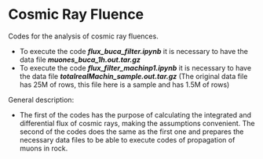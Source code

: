 # Cosmic Ray Fluence
Codes for the analysis of cosmic ray fluences.

+ To execute the code **_flux_buca_filter.ipynb_** it is necessary to have the data file **_muones_buca_1h.out.tar.gz_**
+ To execute the code **_flux_filter_machinp1.ipynb_** it is necessary to have the data file **_totalrealMachin_sample.out.tar.gz_** (The original data file has 25M of rows, this file here is a sample and has 1.5M of rows)

General description:
+ The first of the codes has the purpose of calculating the integrated and differential flux of cosmic rays, making the assumptions convenient.
The second of the codes does the same as the first one and prepares the necessary data files to be able to execute codes of propagation of muons in rock.
